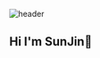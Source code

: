 ![header](https://capsule-render.vercel.app/api?type=waving&color=auto&height=300&section=header&text=badajinsee🌊&fontSize=90&animation=fadeIn&fontAlignY=38&0any%20Repo%20like%20me!&desc)


## **Hi I'm SunJin💖**
























